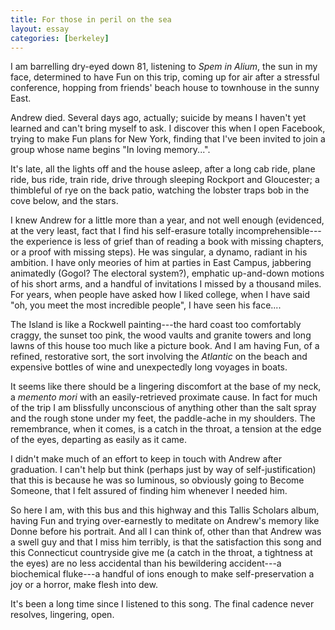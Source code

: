 ```yaml
---
title: For those in peril on the sea
layout: essay
categories: [berkeley]
---
```


I am barrelling dry-eyed down 81, listening to _Spem in Alium_, the sun in my
face, determined to have Fun on this trip, coming up for air after a stressful
conference, hopping from friends' beach house to townhouse in the sunny East.

Andrew died. Several days ago, actually; suicide by means I haven't yet learned
and can't bring myself to ask. I discover this when I open Facebook, trying to
make Fun plans for New York, finding that I've been invited to join a group
whose name begins "In loving memory...".

It's late, all the lights off and the house asleep, after a long cab ride, plane
ride, bus ride, train ride, drive through sleeping Rockport and Gloucester; a
thimbleful of rye on the back patio, watching the lobster traps bob in the cove
below, and the stars.

I knew Andrew for a little more than a year, and not well enough (evidenced, at
the very least, fact that I find his self-erasure totally incomprehensible---the
experience is less of grief than of reading a book with missing chapters, or a
proof with missing steps). He was singular, a dynamo, radiant in his ambition. I
have only meories of him at parties in East Campus, jabbering animatedly (Gogol?
The electoral system?), emphatic up-and-down motions of his short arms, and a
handful of invitations I missed by a thousand miles. For years, when people have
asked how I liked college, when I have said "oh, you meet the most incredible
people", I have seen his face....

The Island is like a Rockwell painting---the hard coast too comfortably craggy,
the sunset too pink, the wood vaults and granite towers and long lawns of this
house too much like a picture book. And I am having Fun, of a refined,
restorative sort, the sort involving the _Atlantic_ on the beach and expensive
bottles of wine and unexpectedly long voyages in boats.

It seems like there should be a lingering discomfort at the base of my neck, a
_memento mori_ with an easily-retrieved proximate cause. In fact for much of the
trip I am blissfully unconscious of anything other than the salt spray and the
rough stone under my feet, the paddle-ache in my shoulders. The remembrance,
when it comes, is a catch in the throat, a tension at the edge of the eyes,
departing as easily as it came.

I didn't make much of an effort to keep in touch with Andrew after graduation. I
can't help but think (perhaps just by way of self-justification) that this is
because he was so luminous, so obviously going to Become Someone, that I felt
assured of finding him whenever I needed him.

So here I am, with this bus and this highway and this Tallis Scholars album,
having Fun and trying over-earnestly to meditate on Andrew's memory like Donne
before his portrait. And all I can think of, other than that Andrew was a swell
guy and that I miss him terribly, is that the satisfaction this song and this
Connecticut countryside give me (a catch in the throat, a tightness at the eyes)
are no less accidental than his bewildering accident---a biochemical fluke---a
handful of ions enough to make self-preservation a joy or a horror, make flesh
into dew.

It's been a long time since I listened to this song. The final cadence never
resolves, lingering, open.
